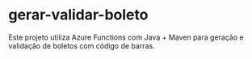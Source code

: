 # gerar-validar-boleto
Este projeto utiliza Azure Functions com Java + Maven para geração e validação de boletos com código de barras.
